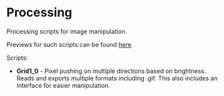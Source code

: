 # Processing
Processing scripts for image manipulation.

Previews for such scripts can be found [here](https://www.facebook.com/introwerks).

Scripts:

* **Grid1_0** - Pixel pushing on multiple directions based on brightness. Reads and exports multiple formats including .gif. This also includes an interface for easier manipulation.  


